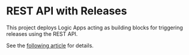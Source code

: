 # REST API with Releases

This project deploys Logic Apps acting as building blocks for triggering releases using the REST API.

See the [following article](???) for details.

